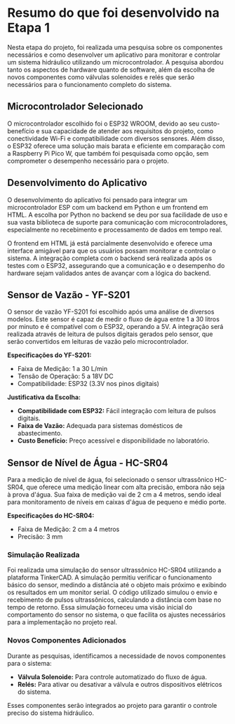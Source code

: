 # Resumo do que foi desenvolvido na Etapa 1

Nesta etapa do projeto, foi realizada uma pesquisa sobre os componentes necessários e como desenvolver um aplicativo 
para monitorar e controlar um sistema hidráulico utilizando um microcontrolador. A pesquisa abordou tanto os aspectos de hardware 
quanto de software, além da escolha de novos componentes como válvulas solenoides e relés que serão necessários para o funcionamento 
completo do sistema.

## Microcontrolador Selecionado

O microcontrolador escolhido foi o ESP32 WROOM, devido ao seu custo-benefício e sua capacidade de atender aos requisitos do projeto, 
como conectividade Wi-Fi e compatibilidade com diversos sensores. Além disso, o ESP32 oferece uma solução mais barata e eficiente em 
comparação com a Raspberry Pi Pico W, que também foi pesquisada como opção, sem comprometer o desempenho necessário para o projeto.

## Desenvolvimento do Aplicativo

O desenvolvimento do aplicativo foi pensado para integrar um microcontrolador ESP com um backend em Python e um frontend em HTML.
A escolha por Python no backend se deu por sua facilidade de uso e sua vasta biblioteca de suporte para comunicação com microcontroladores, especialmente no recebimento e processamento de dados em tempo real.

O frontend em HTML já está parcialmente desenvolvido e oferece uma interface amigável para que os usuários possam monitorar e controlar o 
sistema. A integração completa com o backend será realizada após os testes com o ESP32, assegurando que a comunicação e o desempenho do 
hardware sejam validados antes de avançar com a lógica do backend.

## Sensor de Vazão - YF-S201

O sensor de vazão YF-S201 foi escolhido após uma análise de diversos modelos. Este sensor é capaz de medir o fluxo de água entre
1 a 30 litros por minuto e é compatível com o ESP32, operando a 5V. A integração será realizada através de leitura de pulsos digitais
gerados pelo sensor, que serão convertidos em leituras de vazão pelo microcontrolador.

**Especificações do YF-S201:**
- Faixa de Medição: 1 a 30 L/min
- Tensão de Operação: 5 a 18V DC
- Compatibilidade: ESP32 (3.3V nos pinos digitais)

**Justificativa da Escolha:**
- **Compatibilidade com ESP32:** Fácil integração com leitura de pulsos digitais.
- **Faixa de Vazão:** Adequada para sistemas domésticos de abastecimento.
- **Custo Benefício:** Preço acessível e disponibilidade no laboratório.

## Sensor de Nível de Água - HC-SR04

Para a medição de nível de água, foi selecionado o sensor ultrassônico HC-SR04, que oferece uma medição linear com alta precisão,
embora não seja à prova d'água. Sua faixa de medição vai de 2 cm a 4 metros, sendo ideal para monitoramento de níveis em caixas d'água
de pequeno e médio porte.

**Especificações do HC-SR04:**
- Faixa de Medição: 2 cm a 4 metros
- Precisão: 3 mm

### Simulação Realizada

Foi realizada uma simulação do sensor ultrassônico HC-SR04 utilizando a plataforma TinkerCAD. A simulação permitiu verificar o funcionamento básico do sensor, medindo a distância até o objeto mais próximo e exibindo os resultados em um monitor serial. O código utilizado simulou o envio e recebimento de pulsos ultrassônicos, calculando a distância com base no tempo de retorno. Essa simulação forneceu uma visão inicial do comportamento do sensor no sistema, o que facilita os ajustes necessários para a implementação no projeto real.

### Novos Componentes Adicionados

Durante as pesquisas, identificamos a necessidade de novos componentes para o sistema:
- **Válvula Solenoide:** Para controle automatizado do fluxo de água.
- **Relés:** Para ativar ou desativar a válvula e outros dispositivos elétricos do sistema.

Esses componentes serão integrados ao projeto para garantir o controle preciso do sistema hidráulico.
